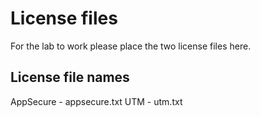 # License files

For the lab to work please place the two license files here.


## License file names

AppSecure - appsecure.txt
UTM - utm.txt
